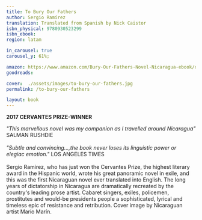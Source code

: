 ```yaml
---
title: To Bury Our Fathers
author: Sergio Ramírez
translation: Translated from Spanish by Nick Caistor
isbn_physical: 9780930523299
isbn_ebook: 
region: latam

in_carousel: true
carousel_y: 61%;

amazon: https://www.amazon.com/Bury-Our-Fathers-Novel-Nicaragua-ebook/dp/B07BRBVVMG
goodreads: 

cover:  ./assets/images/to-bury-our-fathers.jpg
permalink: /to-bury-our-fathers

layout: book
---
```

**2017 CERVANTES PRIZE-WINNER**

*"This marvellous novel was my companion as I travelled around Nicaragua"* SALMAN RUSHDIE
<br><br>
*"Subtle and convincing…,the book never loses its linguistic power or elegiac emotion."* LOS ANGELES TIMES
<br><br>
Sergio Ramírez, who has just won the Cervantes Prize, the highest literary award in the Hispanic world, wrote his great panoramic novel in exile, and this was the first Nicaraguan novel ever translated into English. The long years of dictatorship in Nicaragua are dramatically recreated by the country's leading prose artist. Cabaret singers, exiles, policemen, prostitutes and would-be presidents people a sophisticated, lyrical and timeless epic of resistance and retribution. Cover image by Nicaraguan artist Mario Marín.

